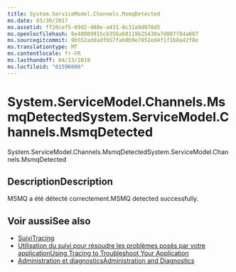 ```yaml
---
title: System.ServiceModel.Channels.MsmqDetected
ms.date: 03/30/2017
ms.assetid: ff20cef5-89d2-408e-a431-8c31a9d878d5
ms.openlocfilehash: 8e40089915cb356a68119b25430a7d007f84a007
ms.sourcegitcommit: 9b552addadfb57fab0b9e7852ed4f1f1b8a42f8e
ms.translationtype: MT
ms.contentlocale: fr-FR
ms.lasthandoff: 04/23/2019
ms.locfileid: "61596606"
---
```

# <a name="systemservicemodelchannelsmsmqdetected"></a><span data-ttu-id="1c9b7-102">System.ServiceModel.Channels.MsmqDetected</span><span class="sxs-lookup"><span data-stu-id="1c9b7-102">System.ServiceModel.Channels.MsmqDetected</span></span>
<span data-ttu-id="1c9b7-103">System.ServiceModel.Channels.MsmqDetected</span><span class="sxs-lookup"><span data-stu-id="1c9b7-103">System.ServiceModel.Channels.MsmqDetected</span></span>  
  
## <a name="description"></a><span data-ttu-id="1c9b7-104">Description</span><span class="sxs-lookup"><span data-stu-id="1c9b7-104">Description</span></span>  
 <span data-ttu-id="1c9b7-105">MSMQ a été détecté correctement.</span><span class="sxs-lookup"><span data-stu-id="1c9b7-105">MSMQ detected successfully.</span></span>  
  
## <a name="see-also"></a><span data-ttu-id="1c9b7-106">Voir aussi</span><span class="sxs-lookup"><span data-stu-id="1c9b7-106">See also</span></span>

- [<span data-ttu-id="1c9b7-107">Suivi</span><span class="sxs-lookup"><span data-stu-id="1c9b7-107">Tracing</span></span>](../../../../../docs/framework/wcf/diagnostics/tracing/index.md)
- [<span data-ttu-id="1c9b7-108">Utilisation du suivi pour résoudre les problèmes posés par votre application</span><span class="sxs-lookup"><span data-stu-id="1c9b7-108">Using Tracing to Troubleshoot Your Application</span></span>](../../../../../docs/framework/wcf/diagnostics/tracing/using-tracing-to-troubleshoot-your-application.md)
- [<span data-ttu-id="1c9b7-109">Administration et diagnostics</span><span class="sxs-lookup"><span data-stu-id="1c9b7-109">Administration and Diagnostics</span></span>](../../../../../docs/framework/wcf/diagnostics/index.md)
